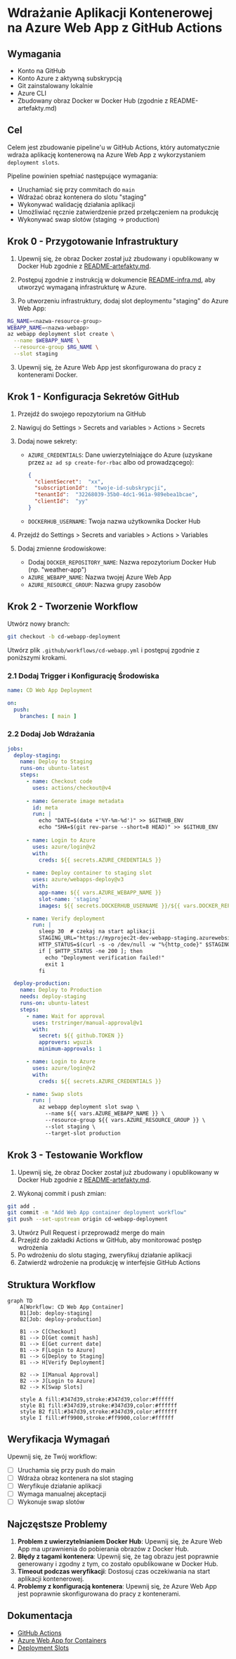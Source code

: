 # Wdrażanie Aplikacji Kontenerowej na Azure Web App z GitHub Actions

## Wymagania

- Konto na GitHub
- Konto Azure z aktywną subskrypcją
- Git zainstalowany lokalnie
- Azure CLI
- Zbudowany obraz Docker w Docker Hub (zgodnie z README-artefakty.md)

## Cel

Celem jest zbudowanie pipeline'u w GitHub Actions, który automatycznie wdraża aplikację kontenerową na Azure Web App z wykorzystaniem `deployment slots`.

Pipeline powinien spełniać następujące wymagania:
- Uruchamiać się przy commitach do `main`
- Wdrażać obraz kontenera do slotu "staging"
- Wykonywać walidację działania aplikacji
- Umożliwiać ręcznie zatwierdzenie przed przełączeniem na produkcję
- Wykonywać swap slotów (staging -> production)

## Krok 0 - Przygotowanie Infrastruktury

1. Upewnij się, że obraz Docker został już zbudowany i opublikowany w Docker Hub zgodnie z [README-artefakty.md](README-artefakty.md).

1. Postępuj zgodnie z instrukcją w dokumencie [README-infra.md](README-infra.md), aby utworzyć wymaganą infrastrukturę w Azure.

2. Po utworzeniu infrastruktury, dodaj slot deploymentu "staging" do Azure Web App:

```bash
RG_NAME=<nazwa-resource-group>
WEBAPP_NAME=<nazwa-webapp>
az webapp deployment slot create \
  --name $WEBAPP_NAME \
  --resource-group $RG_NAME \
  --slot staging
```

3. Upewnij się, że Azure Web App jest skonfigurowana do pracy z kontenerami Docker.

## Krok 1 - Konfiguracja Sekretów GitHub

1. Przejdź do swojego repozytorium na GitHub
2. Nawiguj do Settings > Secrets and variables > Actions > Secrets
3. Dodaj nowe sekrety:
   - `AZURE_CREDENTIALS`: Dane uwierzytelniające do Azure (uzyskane przez `az ad sp create-for-rbac` albo od prowadzącego):
      ```json
      {
        "clientSecret":  "xx",
        "subscriptionId":  "twoje-id-subskrypcji",
        "tenantId":  "32268039-35b0-4dc1-961a-989ebea1bcae",
        "clientId":  "yy"
      }
      ```

   - `DOCKERHUB_USERNAME`: Twoja nazwa użytkownika Docker Hub

4. Przejdź do Settings > Secrets and variables > Actions > Variables
4. Dodaj zmienne środowiskowe: 
   - Dodaj `DOCKER_REPOSITORY_NAME`: Nazwa repozytorium Docker Hub (np. "weather-app")
   - `AZURE_WEBAPP_NAME`: Nazwa twojej Azure Web App
   - `AZURE_RESOURCE_GROUP`: Nazwa grupy zasobów

## Krok 2 - Tworzenie Workflow

Utwórz nowy branch:

```bash
git checkout -b cd-webapp-deployment
```

Utwórz plik `.github/workflows/cd-webapp.yml` i postępuj zgodnie z poniższymi krokami.

### 2.1 Dodaj Trigger i Konfigurację Środowiska

```yaml
name: CD Web App Deployment

on:
  push:
    branches: [ main ]

```

### 2.2 Dodaj Job Wdrażania

```yaml
jobs:
  deploy-staging:
    name: Deploy to Staging
    runs-on: ubuntu-latest
    steps:
      - name: Checkout code
        uses: actions/checkout@v4
        
      - name: Generate image metadata
        id: meta
        run: |
          echo "DATE=$(date +'%Y-%m-%d')" >> $GITHUB_ENV
          echo "SHA=$(git rev-parse --short=8 HEAD)" >> $GITHUB_ENV
        
      - name: Login to Azure
        uses: azure/login@v2
        with:
          creds: ${{ secrets.AZURE_CREDENTIALS }}
          
      - name: Deploy container to staging slot
        uses: azure/webapps-deploy@v3
        with:
          app-name: ${{ vars.AZURE_WEBAPP_NAME }}
          slot-name: 'staging'
          images: ${{ secrets.DOCKERHUB_USERNAME }}/${{ vars.DOCKER_REPOSITORY_NAME }}:${{ env.SHA }}-${{ env.DATE }}

      - name: Verify deployment
        run: |
          sleep 30  # czekaj na start aplikacji
          STAGING_URL="https://myprojec2t-dev-webapp-staging.azurewebsites.net"
          HTTP_STATUS=$(curl -s -o /dev/null -w "%{http_code}" $STAGING_URL)
          if [ $HTTP_STATUS -ne 200 ]; then
            echo "Deployment verification failed!"
            exit 1
          fi

  deploy-production:
    name: Deploy to Production
    needs: deploy-staging
    runs-on: ubuntu-latest
    steps:
      - name: Wait for approval
        uses: trstringer/manual-approval@v1
        with:
          secret: ${{ github.TOKEN }}
          approvers: wguzik
          minimum-approvals: 1

      - name: Login to Azure
        uses: azure/login@v2
        with:
          creds: ${{ secrets.AZURE_CREDENTIALS }}

      - name: Swap slots
        run: |
          az webapp deployment slot swap \
            --name ${{ vars.AZURE_WEBAPP_NAME }} \
            --resource-group ${{ vars.AZURE_RESOURCE_GROUP }} \
            --slot staging \
            --target-slot production
```

## Krok 3 - Testowanie Workflow

1. Upewnij się, że obraz Docker został już zbudowany i opublikowany w Docker Hub zgodnie z [README-artefakty.md](README-artefakty.md).

2. Wykonaj commit i push zmian:
```bash
git add .
git commit -m "Add Web App container deployment workflow"
git push --set-upstream origin cd-webapp-deployment
```

3. Utwórz Pull Request i przeprowadź merge do main
4. Przejdź do zakładki Actions w GitHub, aby monitorować postęp wdrożenia
5. Po wdrożeniu do slotu staging, zweryfikuj działanie aplikacji
6. Zatwierdź wdrożenie na produkcję w interfejsie GitHub Actions

## Struktura Workflow

```mermaid
graph TD
    A[Workflow: CD Web App Container]
    B1[Job: deploy-staging]
    B2[Job: deploy-production]
    
    B1 --> C[Checkout]
    B1 --> D[Get commit hash]
    B1 --> E[Get current date]
    B1 --> F[Login to Azure]
    B1 --> G[Deploy to Staging]
    B1 --> H[Verify Deployment]
    
    B2 --> I[Manual Approval]
    B2 --> J[Login to Azure]
    B2 --> K[Swap Slots]
    
    style A fill:#347d39,stroke:#347d39,color:#ffffff
    style B1 fill:#347d39,stroke:#347d39,color:#ffffff
    style B2 fill:#347d39,stroke:#347d39,color:#ffffff
    style I fill:#ff9900,stroke:#ff9900,color:#ffffff
```

## Weryfikacja Wymagań

Upewnij się, że Twój workflow:
- [ ] Uruchamia się przy push do main
- [ ] Wdraża obraz kontenera na slot staging
- [ ] Weryfikuje działanie aplikacji
- [ ] Wymaga manualnej akceptacji
- [ ] Wykonuje swap slotów

## Najczęstsze Problemy

1. **Problem z uwierzytelnianiem Docker Hub**: Upewnij się, że Azure Web App ma uprawnienia do pobierania obrazów z Docker Hub.
2. **Błędy z tagami kontenera**: Upewnij się, że tag obrazu jest poprawnie generowany i zgodny z tym, co zostało opublikowane w Docker Hub.
3. **Timeout podczas weryfikacji**: Dostosuj czas oczekiwania na start aplikacji kontenerowej.
4. **Problemy z konfiguracją kontenera**: Upewnij się, że Azure Web App jest poprawnie skonfigurowana do pracy z kontenerami.

## Dokumentacja

- [GitHub Actions](https://docs.github.com/en/actions)
- [Azure Web App for Containers](https://docs.microsoft.com/en-us/azure/app-service/configure-custom-container)
- [Deployment Slots](https://docs.microsoft.com/en-us/azure/app-service/deploy-staging-slots)